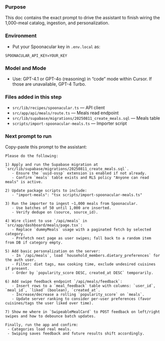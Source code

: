 ### Purpose
This doc contains the exact prompt to drive the assistant to finish wiring the 1,000-meal catalog, ingestion, and personalization.

### Environment
- Put your Spoonacular key in `.env.local` as:
```
SPOONACULAR_API_KEY=YOUR_KEY
```

### Model and Mode
- Use: GPT-4.1 or GPT-4o (reasoning) in “code” mode within Cursor. If those are unavailable, GPT-4 Turbo.

### Files added in this step
- `src/lib/recipes/spoonacular.ts` — API client
- `src/app/api/meals/route.ts` — Meals read endpoint
- `src/lib/supabase/migrations/20250811_create_meals.sql` — Meals table
- `scripts/import-spoonacular-meals.ts` — Importer script

### Next prompt to run

Copy-paste this prompt to the assistant:

```
Please do the following:

1) Apply and run the Supabase migration at `src/lib/supabase/migrations/20250811_create_meals.sql`.
   - Ensure the `uuid-ossp` extension is enabled if not already.
   - Confirm `meals` table exists and RLS policy "Anyone can read meals" is active.

2) Update package scripts to include:
   - "import-meals": "tsx scripts/import-spoonacular-meals.ts"

3) Run the importer to ingest ~1,000 meals from Spoonacular.
   - Use batches of 50 until 1,000 are inserted.
   - Verify dedupe on (source, source_id).

4) Wire client to use `/api/meals` in `src/app/dashboard/meals/page.tsx`:
   - Replace `dummyMeals` usage with a paginated fetch by selected category.
   - Prefetch next page as user swipes; fall back to a random item from DB if category empty.

5) Add basic personalization on the server:
   - In `/api/meals`, load `household_members.dietary_preferences` for the auth user.
   - Filter: diet tags, max cooking time, exclude undesired cuisines if present.
   - Order by `popularity_score DESC, created_at DESC` temporarily.

6) Add swipe feedback endpoint `/api/meals/feedback`:
   - Insert rows to a `meal_feedback` table with columns: `user_id`, `meal_id`, `liked` (boolean), `created_at`.
   - Increase/decrease a rolling `popularity_score` on `meals`.
   - Update server ranking to consider per-user preferences (favor cuisines/tags the user liked over time).

7) Show me where in `SwipeableMealCard` to POST feedback on left/right swipes and how to debounce batch updates.

Finally, run the app and confirm:
 - Categories load real meals.
 - Swiping saves feedback and future results shift accordingly.
```


